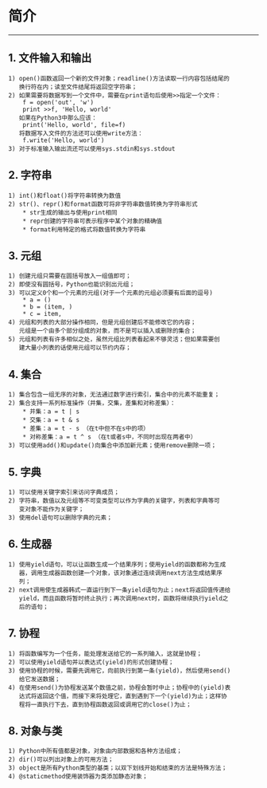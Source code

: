 # **简介**
***


## **1. 文件输入和输出**
    1) open()函数返回一个新的文件对象；readline()方法读取一行内容包括结尾的
       换行符在内；读至文件结尾将返回空字符串；
    2) 如果需要将数据写到一个文件中，需要在print语句后使用>>指定一个文件：
        f = open('out', 'w')
        print >>f, 'Hello, world'
       如果在Python3中那么应该：
        print('Hello, world', file=f)
       将数据写入文件的方法还可以使用write方法：
        f.write('Hello, world')
    3) 对于标准输入输出流还可以使用sys.stdin和sys.stdout

## **2. 字符串**
    1) int()和float()将字符串转换为数值
    2) str()、repr()和format函数可将非字符串数值转换为字符串形式
        * str生成的输出与使用print相同
        * repr创建的字符串可表示程序中某个对象的精确值
        * format利用特定的格式将数值转换为字符串

## **3. 元组**
    1) 创建元组只需要在圆括号放入一组值即可；
    2) 即使没有圆括号，Python也能识别出元组；
    3) 可以定义0个和一个元素的元组(对于一个元素的元组必须要有后面的逗号)
        * a = ()
        * b = (item, )
        * c = item,
    4) 元组和列表的大部分操作相同，但是元组创建后不能修改它的内容；
       元组是一个由多个部分组成的对象，而不是可以插入或删除的集合；
    5) 元组和列表有许多相似之处，虽然元组比列表看起来不够灵活；但如果需要创
       建大量小列表的话使用元组可以节约内存；

## **4. 集合**
    1) 集合包含一组无序的对象，无法通过数字进行索引，集合中的元素不能重复；
    2) 集合支持一系列标准操作（并集，交集，差集和对称差集）：
        * 并集：a = t | s
        * 交集：a = t & s
        * 差集：a = t - s （在t中但不在s中的项）
        * 对称差集：a = t ^ s （在t或者s中，不同时出现在两者中）
    3) 可以使用add()和update()向集合中添加新元素；使用remove删除一项；

## **5. 字典**
    1) 可以使用关键字索引来访问字典成员；
    2) 字符串，数值以及元组等不可变类型可以作为字典的关键字，列表和字典等可
       变对象不能作为关键字；
    3) 使用del语句可以删除字典的元素；

## **6. 生成器**
    1) 使用yield语句，可以让函数生成一个结果序列；使用yield的函数都称为生成
       器，调用生成器函数创建一个对象，该对象通过连续调用next方法生成结果序
       列；
    2) next调用使生成器韩式一直运行到下一条yield语句为止；next将返回值传递给
       yield，而且函数将暂时终止执行；再次调用next时，函数将继续执行yield之
       后的语句；

## **7. 协程**
    1) 将函数编写为一个任务，能处理发送给它的一系列输入，这就是协程；
    2) 可以使用yield语句并以表达式(yield)的形式创建协程；
    3) 使用协程的时候，需要先调用它，向前执行到第一条(yield)，然后使用send()
       给它发送数据；
    4) 在使用send()为协程发送某个数值之前，协程会暂时中止；协程中的(yield)表
       达式将返回这个值，而接下来将处理它，直到遇到下一个(yield)为止；这样协
       程将一直执行下去，直到协程函数返回或调用它的close()为止；

## **8. 对象与类**
    1) Python中所有值都是对象，对象由内部数据和各种方法组成；
    2) dir()可以列出对象上的可用方法；
    3) object是所有Python类型的基类；以双下划线开始和结束的方法是特殊方法；
    4) @staticmethod使用装饰器为类添加静态对象；
